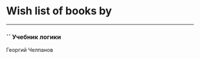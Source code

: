 # Wish list of books by [](https://plus.google.com/u/0/106851335280025411906/)
---

### `` Учебник логики
Георгий Челпанов

